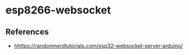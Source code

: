 # esp8266-websocket

## References

* <hhttps://randomnerdtutorials.com/esp32-websocket-server-arduino/>
